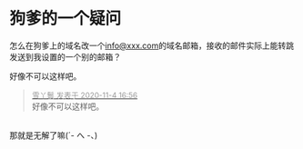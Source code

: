 # 狗爹的一个疑问


怎么在狗爹上的域名改一个<a href="mailto:info@xxx.com">info@xxx.com</a>的域名邮箱，接收的邮件实际上能转跳发送到我设置的一个别的邮箱？

好像不可以这样吧。

<div class="quote"><blockquote><font size="2"><a href="https://www.hostloc.com/forum.php?mod=redirect&amp;goto=findpost&amp;pid=9402482&amp;ptid=762381" target="_blank"><font color="#999999">雪丫鬟 发表于 2020-11-4 16:56</font></a></font><br />
好像不可以这样吧。</blockquote></div><br />
那就是无解了嘛(´- へ -、)
